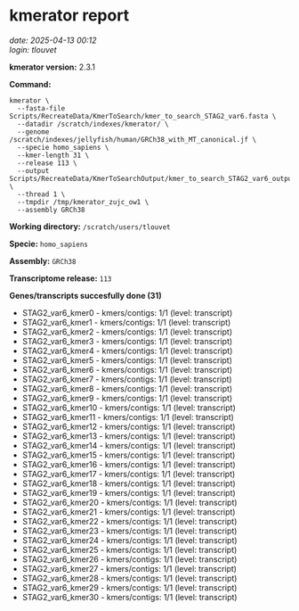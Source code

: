 # kmerator report
*date: 2025-04-13 00:12*  
*login: tlouvet*

**kmerator version:** 2.3.1

**Command:**

```
kmerator \
  --fasta-file Scripts/RecreateData/KmerToSearch/kmer_to_search_STAG2_var6.fasta \
  --datadir /scratch/indexes/kmerator/ \
  --genome /scratch/indexes/jellyfish/human/GRCh38_with_MT_canonical.jf \
  --specie homo_sapiens \
  --kmer-length 31 \
  --release 113 \
  --output Scripts/RecreateData/KmerToSearchOutput/kmer_to_search_STAG2_var6_output \
  --thread 1 \
  --tmpdir /tmp/kmerator_zujc_ow1 \
  --assembly GRCh38
```

**Working directory:** `/scratch/users/tlouvet`

**Specie:** `homo_sapiens`

**Assembly:** `GRCh38`

**Transcriptome release:** `113`

**Genes/transcripts succesfully done (31)**

- STAG2_var6_kmer0 - kmers/contigs: 1/1 (level: transcript)
- STAG2_var6_kmer1 - kmers/contigs: 1/1 (level: transcript)
- STAG2_var6_kmer2 - kmers/contigs: 1/1 (level: transcript)
- STAG2_var6_kmer3 - kmers/contigs: 1/1 (level: transcript)
- STAG2_var6_kmer4 - kmers/contigs: 1/1 (level: transcript)
- STAG2_var6_kmer5 - kmers/contigs: 1/1 (level: transcript)
- STAG2_var6_kmer6 - kmers/contigs: 1/1 (level: transcript)
- STAG2_var6_kmer7 - kmers/contigs: 1/1 (level: transcript)
- STAG2_var6_kmer8 - kmers/contigs: 1/1 (level: transcript)
- STAG2_var6_kmer9 - kmers/contigs: 1/1 (level: transcript)
- STAG2_var6_kmer10 - kmers/contigs: 1/1 (level: transcript)
- STAG2_var6_kmer11 - kmers/contigs: 1/1 (level: transcript)
- STAG2_var6_kmer12 - kmers/contigs: 1/1 (level: transcript)
- STAG2_var6_kmer13 - kmers/contigs: 1/1 (level: transcript)
- STAG2_var6_kmer14 - kmers/contigs: 1/1 (level: transcript)
- STAG2_var6_kmer15 - kmers/contigs: 1/1 (level: transcript)
- STAG2_var6_kmer16 - kmers/contigs: 1/1 (level: transcript)
- STAG2_var6_kmer17 - kmers/contigs: 1/1 (level: transcript)
- STAG2_var6_kmer18 - kmers/contigs: 1/1 (level: transcript)
- STAG2_var6_kmer19 - kmers/contigs: 1/1 (level: transcript)
- STAG2_var6_kmer20 - kmers/contigs: 1/1 (level: transcript)
- STAG2_var6_kmer21 - kmers/contigs: 1/1 (level: transcript)
- STAG2_var6_kmer22 - kmers/contigs: 1/1 (level: transcript)
- STAG2_var6_kmer23 - kmers/contigs: 1/1 (level: transcript)
- STAG2_var6_kmer24 - kmers/contigs: 1/1 (level: transcript)
- STAG2_var6_kmer25 - kmers/contigs: 1/1 (level: transcript)
- STAG2_var6_kmer26 - kmers/contigs: 1/1 (level: transcript)
- STAG2_var6_kmer27 - kmers/contigs: 1/1 (level: transcript)
- STAG2_var6_kmer28 - kmers/contigs: 1/1 (level: transcript)
- STAG2_var6_kmer29 - kmers/contigs: 1/1 (level: transcript)
- STAG2_var6_kmer30 - kmers/contigs: 1/1 (level: transcript)
